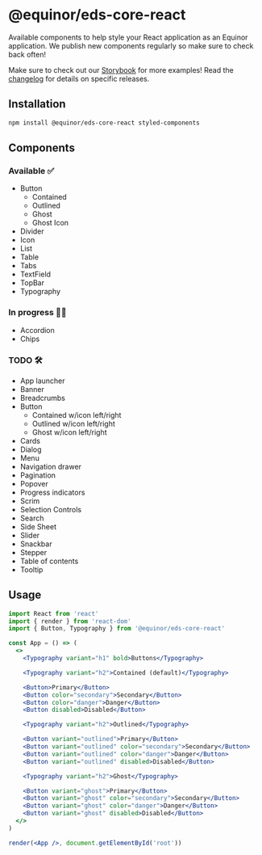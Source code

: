 # @equinor/eds-core-react

Available components to help style your React application as an Equinor application. We publish new components regularly so make sure to check back often!

Make sure to check out our [Storybook](https://eds-storybook-react.azurewebsites.net/) for more examples!
Read the [changelog](https://github.com/equinor/design-system/blob/develop/libraries/core-react/CHANGELOG.md) for details on specific releases.

## Installation

```sh
npm install @equinor/eds-core-react styled-components
```

## Components

### Available ✅

- Button
  - Contained
  - Outlined
  - Ghost
  - Ghost Icon
- Divider
- Icon
- List
- Table
- Tabs
- TextField
- TopBar
- Typography

### In progress 👷‍♀️

- Accordion
- Chips

### TODO 🛠️

- App launcher
- Banner
- Breadcrumbs
- Button
  - Contained w/icon left/right
  - Outlined w/icon left/right
  - Ghost w/icon left/right
- Cards
- Dialog
- Menu
- Navigation drawer
- Pagination
- Popover
- Progress indicators
- Scrim
- Selection Controls
- Search
- Side Sheet
- Slider
- Snackbar
- Stepper
- Table of contents
- Tooltip

## Usage

```jsx
import React from 'react'
import { render } from 'react-dom'
import { Button, Typography } from '@equinor/eds-core-react'

const App = () => (
  <>
    <Typography variant="h1" bold>Buttons</Typography>

    <Typography variant="h2">Contained (default)</Typography>

    <Button>Primary</Button>
    <Button color="secondary">Secondary</Button>
    <Button color="danger">Danger</Button>
    <Button disabled>Disabled</Button>

    <Typography variant="h2">Outlined</Typography>

    <Button variant="outlined">Primary</Button>
    <Button variant="outlined" color="secondary">Secondary</Button>
    <Button variant="outlined" color="danger">Danger</Button>
    <Button variant="outlined" disabled>Disabled</Button>

    <Typography variant="h2">Ghost</Typography>

    <Button variant="ghost">Primary</Button>
    <Button variant="ghost" color="secondary">Secondary</Button>
    <Button variant="ghost" color="danger">Danger</Button>
    <Button variant="ghost" disabled>Disabled</Button>
  </>
)

render(<App />, document.getElementById('root'))
```
